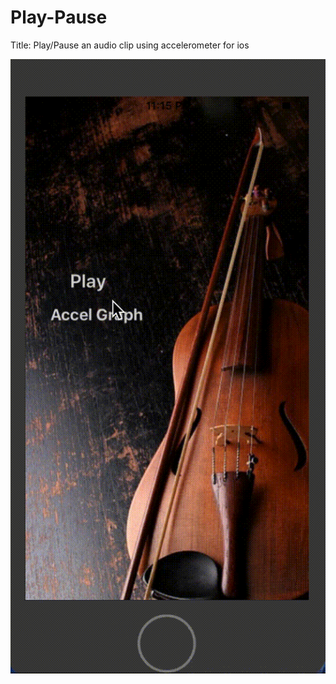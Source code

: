 # Play-Pause
Title: Play/Pause an audio clip using accelerometer for ios

![Demo](https://github.com/dipankarghosh28/Play-Pause/blob/master/PlayPause.gif)

